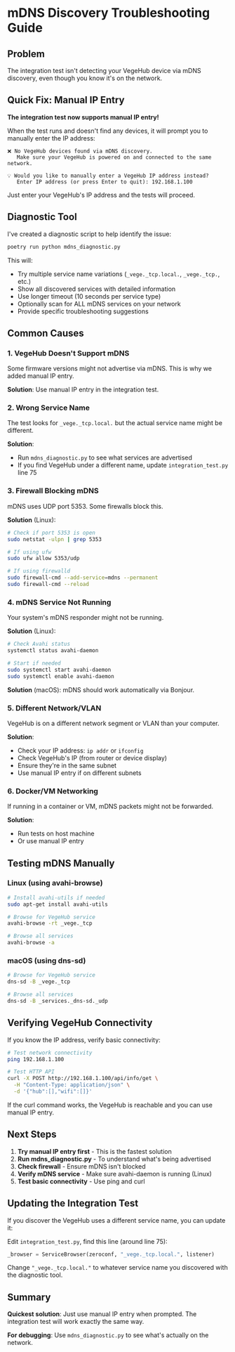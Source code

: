 # mDNS Discovery Troubleshooting Guide

## Problem

The integration test isn't detecting your VegeHub device via mDNS discovery, even though you know it's on the network.

## Quick Fix: Manual IP Entry

**The integration test now supports manual IP entry!**

When the test runs and doesn't find any devices, it will prompt you to manually enter the IP address:

```
❌ No VegeHub devices found via mDNS discovery.
   Make sure your VegeHub is powered on and connected to the same network.

💡 Would you like to manually enter a VegeHub IP address instead?
   Enter IP address (or press Enter to quit): 192.168.1.100
```

Just enter your VegeHub's IP address and the tests will proceed.

## Diagnostic Tool

I've created a diagnostic script to help identify the issue:

```bash
poetry run python mdns_diagnostic.py
```

This will:
- Try multiple service name variations (`_vege._tcp.local.`, `_vege._tcp.`, etc.)
- Show all discovered services with detailed information
- Use longer timeout (10 seconds per service type)
- Optionally scan for ALL mDNS services on your network
- Provide specific troubleshooting suggestions

## Common Causes

### 1. **VegeHub Doesn't Support mDNS**

Some firmware versions might not advertise via mDNS. This is why we added manual IP entry.

**Solution**: Use manual IP entry in the integration test.

### 2. **Wrong Service Name**

The test looks for `_vege._tcp.local.` but the actual service name might be different.

**Solution**:
- Run `mdns_diagnostic.py` to see what services are advertised
- If you find VegeHub under a different name, update `integration_test.py` line 75

### 3. **Firewall Blocking mDNS**

mDNS uses UDP port 5353. Some firewalls block this.

**Solution** (Linux):
```bash
# Check if port 5353 is open
sudo netstat -ulpn | grep 5353

# If using ufw
sudo ufw allow 5353/udp

# If using firewalld
sudo firewall-cmd --add-service=mdns --permanent
sudo firewall-cmd --reload
```

### 4. **mDNS Service Not Running**

Your system's mDNS responder might not be running.

**Solution** (Linux):
```bash
# Check Avahi status
systemctl status avahi-daemon

# Start if needed
sudo systemctl start avahi-daemon
sudo systemctl enable avahi-daemon
```

**Solution** (macOS):
mDNS should work automatically via Bonjour.

### 5. **Different Network/VLAN**

VegeHub is on a different network segment or VLAN than your computer.

**Solution**:
- Check your IP address: `ip addr` or `ifconfig`
- Check VegeHub's IP (from router or device display)
- Ensure they're in the same subnet
- Use manual IP entry if on different subnets

### 6. **Docker/VM Networking**

If running in a container or VM, mDNS packets might not be forwarded.

**Solution**:
- Run tests on host machine
- Or use manual IP entry

## Testing mDNS Manually

### Linux (using avahi-browse)

```bash
# Install avahi-utils if needed
sudo apt-get install avahi-utils

# Browse for VegeHub service
avahi-browse -rt _vege._tcp

# Browse all services
avahi-browse -a
```

### macOS (using dns-sd)

```bash
# Browse for VegeHub service
dns-sd -B _vege._tcp

# Browse all services
dns-sd -B _services._dns-sd._udp
```

## Verifying VegeHub Connectivity

If you know the IP address, verify basic connectivity:

```bash
# Test network connectivity
ping 192.168.1.100

# Test HTTP API
curl -X POST http://192.168.1.100/api/info/get \
  -H "Content-Type: application/json" \
  -d '{"hub":[],"wifi":[]}'
```

If the curl command works, the VegeHub is reachable and you can use manual IP entry.

## Next Steps

1. **Try manual IP entry first** - This is the fastest solution
2. **Run mdns_diagnostic.py** - To understand what's being advertised
3. **Check firewall** - Ensure mDNS isn't blocked
4. **Verify mDNS service** - Make sure avahi-daemon is running (Linux)
5. **Test basic connectivity** - Use ping and curl

## Updating the Integration Test

If you discover the VegeHub uses a different service name, you can update it:

Edit `integration_test.py`, find this line (around line 75):

```python
_browser = ServiceBrowser(zeroconf, "_vege._tcp.local.", listener)
```

Change `"_vege._tcp.local."` to whatever service name you discovered with the diagnostic tool.

## Summary

**Quickest solution**: Just use manual IP entry when prompted. The integration test will work exactly the same way.

**For debugging**: Use `mdns_diagnostic.py` to see what's actually on the network.
